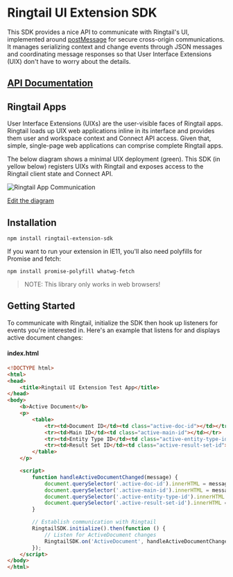 # Ringtail UI Extension SDK
This SDK provides a nice API to communicate with Ringtail's UI, implemented around [postMessage](https://developer.mozilla.org/en-US/docs/Web/API/Window/postMessage) for secure cross-origin communications. It manages serializing context and change events through JSON messages and coordinating message responses so that User Interface Extensions (UIX) don't have to worry about the details.

## [API Documentation](API.md)

## Ringtail Apps
User Interface Extensions (UIXs) are the user-visible faces of Ringtail apps. Ringtail loads up UIX web applications inline in its interface and provides them user and workspace context and Connect API access. Given that, simple, single-page web applications can comprise complete Ringtail apps.

The below diagram shows a minimal UIX deployment (green). This SDK (in yellow below) registers UIXs with Ringtail and exposes access to the Ringtail client state and Connect API.

![Ringtail App Communication](https://docs.google.com/drawings/d/e/2PACX-1vQaelod9Flf14CCSyP4MhR4Qznl6n_0EllVzdNiB5gnvsdsYqO5bcwMbTphlMZUbr7tgKqqniZ0HuOx/pub?w=572&h=272)

[Edit the diagram](https://docs.google.com/drawings/d/19RsszUNRVVsDDBWSVHs8ffEncUDB66Hi78pgaAGGkhQ/edit?usp=sharing)

## Installation
`npm install ringtail-extension-sdk`

If you want to run your extension in IE11, you'll also need polyfills for Promise and fetch:

`npm install promise-polyfill whatwg-fetch`

> NOTE: This library only works in web browsers!

## Getting Started
To communicate with Ringtail, initialize the SDK then hook up listeners for events you're interested in. Here's an example that listens for and displays active document changes:

#### index.html
```html
<!DOCTYPE html>
<html>
<head>
    <title>Ringtail UI Extension Test App</title>
</head>
<body>
    <b>Active Document</b>
    <p>
        <table>
            <tr><td>Document ID</td><td class="active-doc-id"></td></tr>
            <tr><td>Main ID</td><td class="active-main-id"></td></tr>
            <tr><td>Entity Type ID</td><td class="active-entity-type-id"></td></tr>
            <tr><td>Result Set ID</td><td class="active-result-set-id"></td></tr>
        </table>
    </p>

    <script>
        function handleActiveDocumentChanged(message) {
            document.querySelector('.active-doc-id').innerHTML = message.data.documentId;
            document.querySelector('.active-main-id').innerHTML = message.data.mainId;
            document.querySelector('.active-entity-type-id').innerHTML = message.data.entityTypeId;
            document.querySelector('.active-result-set-id').innerHTML = message.data.resultSetId;
        }

        // Establish communication with Ringtail
        RingtailSDK.initialize().then(function () {
            // Listen for ActiveDocument changes
            RingtailSDK.on('ActiveDocument', handleActiveDocumentChanged);
        });
    </script>
</body>
</html>
```
